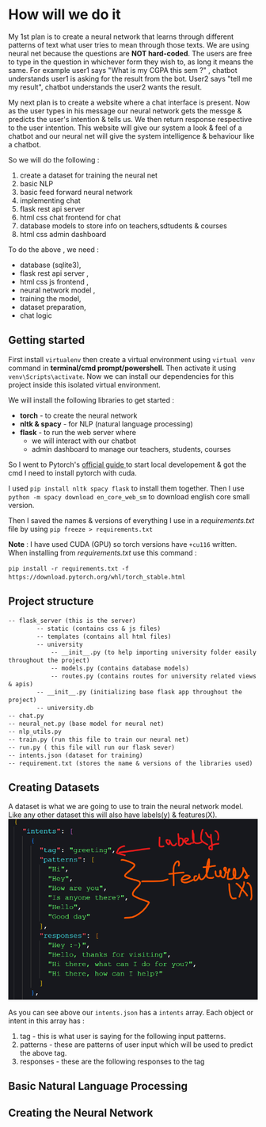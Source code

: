 # How will we do it

My 1st plan is to create a neural network that learns through different patterns of text what user tries to mean through those texts. We are using neural net because the questions are **NOT hard-coded**. The users are free to type in the question in whichever form they wish to, as long it means the same. For example user1 says "What is my CGPA this sem ?" , chatbot understands user1 is asking for the result from the bot. User2 says "tell me my result", chatbot understands the user2 wants the result.

My next plan is to create a website where a chat interface is present. Now as the user types in his message our neural network gets the messge & predicts the user's intention & tells us. We then return response respective to the user intention. This website will give our system a look & feel of a chatbot and our neural net will give the system intelligence & behaviour like a chatbot.

So we will do the following :

1. create a dataset for training the neural net
2. basic NLP
3. basic feed forward neural network
4. implementing chat
5. flask rest api server
6. html css chat frontend for chat
7. database models to store info on teachers,sdtudents & courses
8. html css admin dashboard

To do the above , we need :

- database (sqlite3),
- flask rest api server ,
- html css js frontend ,
- neural network model ,
- training the model,
- dataset preparation,
- chat logic


## Getting started

First install `virtualenv` then create a virtual environment using `virtual venv` command in **terminal/cmd prompt/powershell**. Then activate it using `venv\Scripts\activate`. Now we can install our dependencies for this project inside this isolated virtual environment.

We will install the following libraries to get started :

- **torch** - to create the neural network
- **nltk & spacy** - for NLP (natural language processing)
- **flask** - to run the web server where
  - we will interact with our chatbot
  - admin dashboard to manage our teachers, students, courses

So I went to Pytorch's [ official guide ](https://pytorch.org/get-started/locally/)to start local developement & got the cmd I need to install pytorch with cuda.

I used `pip install nltk spacy flask` to install them together. Then I use `python -m spacy download en_core_web_sm` to download english core small version.

Then I saved the names & versions of everything I use in a _requirements.txt_ file by using `pip freeze > requirements.txt`

**Note** : I have used CUDA (GPU) so torch versions have `+cu116` written. When installing from _requirements.txt_ use this command :

`pip install -r requirements.txt -f https://download.pytorch.org/whl/torch_stable.html`

## Project structure

```
-- flask_server (this is the server)
        -- static (contains css & js files)
        -- templates (contains all html files)
        -- university
            -- __init__.py (to help importing university folder easily throughout the project)
            -- models.py (contains database models)
            -- routes.py (contains routes for university related views & apis)
        -- __init__.py (initializing base flask app throughout the project)
        -- university.db
-- chat.py
-- neural_net.py (base model for neural net)
-- nlp_utils.py
-- train.py (run this file to train our neural net)
-- run.py ( this file will run our flask sever)
-- intents.json (dataset for training)
-- requirement.txt (stores the name & versions of the libraries used)
```

## Creating Datasets

A dataset is what we are going to use to train the neural network model. Like any other dataset this will also have labels(y) & features(X).
![intents.json](/screenshots/Screenshot%202022-09-11%20120841.png)

As you can see above our `intents.json` has a `intents` array. Each object or intent in this array has :

1. tag - this is what user is saying for the following input patterns.
2. patterns - these are patterns of user input which will be used to predict the above tag.
3. responses - these are the following responses to the tag

## Basic Natural Language Processing

## Creating the Neural Network